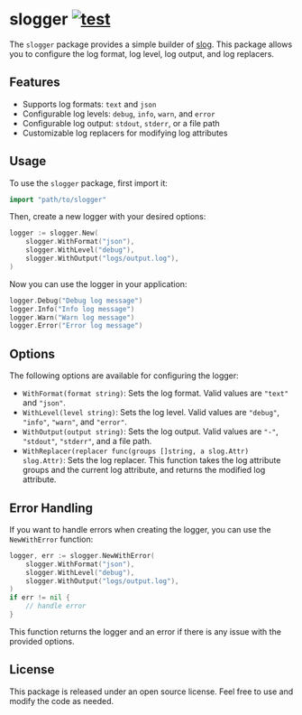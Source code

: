# slogger [![test](https://github.com/m-mizutani/slogger/actions/workflows/test.yml/badge.svg)](https://github.com/m-mizutani/slogger/actions/workflows/test.yml)

The `slogger` package provides a simple builder of [slog](golang.org/x/exp/slog). This package allows you to configure the log format, log level, log output, and log replacers.

## Features

- Supports log formats: `text` and `json`
- Configurable log levels: `debug`, `info`, `warn`, and `error`
- Configurable log output: `stdout`, `stderr`, or a file path
- Customizable log replacers for modifying log attributes

## Usage

To use the `slogger` package, first import it:

```go
import "path/to/slogger"
```

Then, create a new logger with your desired options:

```go
logger := slogger.New(
    slogger.WithFormat("json"),
    slogger.WithLevel("debug"),
    slogger.WithOutput("logs/output.log"),
)
```

Now you can use the logger in your application:

```go
logger.Debug("Debug log message")
logger.Info("Info log message")
logger.Warn("Warn log message")
logger.Error("Error log message")
```

## Options

The following options are available for configuring the logger:

- `WithFormat(format string)`: Sets the log format. Valid values are `"text"` and `"json"`.
- `WithLevel(level string)`: Sets the log level. Valid values are `"debug"`, `"info"`, `"warn"`, and `"error"`.
- `WithOutput(output string)`: Sets the log output. Valid values are `"-"`, `"stdout"`, `"stderr"`, and a file path.
- `WithReplacer(replacer func(groups []string, a slog.Attr) slog.Attr)`: Sets the log replacer. This function takes the log attribute groups and the current log attribute, and returns the modified log attribute.

## Error Handling

If you want to handle errors when creating the logger, you can use the `NewWithError` function:

```go
logger, err := slogger.NewWithError(
    slogger.WithFormat("json"),
    slogger.WithLevel("debug"),
    slogger.WithOutput("logs/output.log"),
)
if err != nil {
    // handle error
}
```

This function returns the logger and an error if there is any issue with the provided options.

## License

This package is released under an open source license. Feel free to use and modify the code as needed.